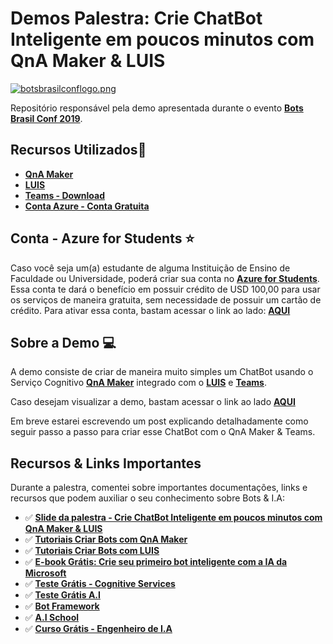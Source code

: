 # Demos Palestra: Crie ChatBot Inteligente em poucos minutos com QnA Maker & LUIS

[![botsbrasilconflogo.png](https://i.postimg.cc/3wSzPs9R/botsbrasilconflogo.png)](https://postimg.cc/CZ8v863T)

Repositório responsável pela demo apresentada durante o evento **[Bots Brasil Conf 2019](http://conf.botsbrasil.com.br/)**.

## Recursos Utilizados🚀

- **[QnA Maker](https://docs.microsoft.com/azure/cognitive-services/qnamaker/overview/overview?WT.mc_id=botsbrasil-github-gllemos)**
- **[LUIS](https://docs.microsoft.com/azure/cognitive-services/luis/what-is-luis?WT.mc_id=botsbrasil-github-gllemos)**
- **[Teams - Download](https://products.office.com/pt-br/microsoft-teams/group-chat-software)**
- **[Conta Azure - Conta Gratuita](https://azure.microsoft.com/free/?WT.mc_id=botsbrasil-github-gllemos)**

## Conta - Azure for Students ⭐️

Caso você seja um(a) estudante de alguma Instituição de Ensino de Faculdade ou Universidade, poderá criar sua conta no **[Azure for Students](https://azure.microsoft.com/pt-br/free/students/?WT.mc_id=botsbrasil-github-gllemos)**. Essa conta te dará o benefício em possuir crédito de USD 100,00 para usar os serviços de maneira gratuita, sem necessidade de possuir um cartão de crédito. Para ativar essa conta, bastam acessar o link ao lado: **[AQUI](https://azure.microsoft.com/pt-br/free/students/?WT.mc_id=botsbrasil-github-gllemos)**


## Sobre a Demo 💻

A demo consiste de criar de maneira muito simples um ChatBot usando o Serviço Cognitivo **[QnA Maker](https://www.qnamaker.ai/)** integrado com o **[LUIS](https://azure.microsoft.com/services/cognitive-services/language-understanding-intelligent-service/?WT.mc_id=botsbrasil-github-gllemos)** e **[Teams](https://products.office.com/pt-br/microsoft-teams/group-chat-software)**.

Caso desejam visualizar a demo, bastam acessar o link ao lado **[AQUI](https://youtu.be/kLKYMIm_mFA)**

Em breve estarei escrevendo um post explicando detalhadamente como seguir passo a passo para criar esse ChatBot com o QnA Maker & Teams.

## Recursos & Links Importantes

Durante a palestra, comentei sobre importantes documentações, links e recursos que podem auxiliar o seu conhecimento sobre Bots & I.A:

- ✅ **[Slide da palestra - Crie ChatBot Inteligente em poucos minutos com QnA Maker & LUIS](http://bit.ly/slides-botsbrasil2019)**
- ✅ **[Tutoriais Criar Bots com QnA Maker](http://bit.ly/2mDZb5d)**
- ✅ **[Tutoriais Criar Bots com LUIS](http://bit.ly/2mFrEYm)**
- ✅ **[E-book Grátis: Crie seu primeiro bot inteligente com a IA da Microsoft](http://bit.ly/2oaqCnP)**
- ✅ **[Teste Grátis - Cognitive Services](http://bit.ly/2nt4BQR)**
- ✅ **[Teste Grátis A.I](http://bit.ly/2ntKamH)**
- ✅ **[Bot Framework](http://bit.ly/2mCoYLe)**
- ✅ **[A.I School](http://bit.ly/2lTexm3)**
- ✅ **[Curso Grátis - Engenheiro de I.A](http://bit.ly/2mt7oJI)**
